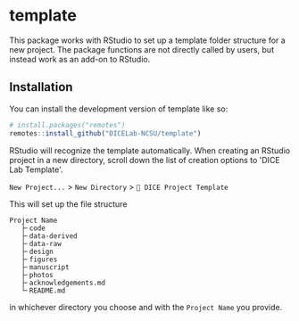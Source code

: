 # template

This package works with RStudio to set up a template folder structure for a new project. The 
package functions are not directly called by users, but instead work as an add-on to RStudio.

## Installation

You can install the development version of template like so:

``` r
# install.packages("remotes")
remotes::install_github("DICELab-NCSU/template")
```

RStudio will recognize the template automatically. When creating an RStudio project in a new 
directory, scroll down the list of creation options to 'DICE Lab Template'.

`New Project...` > `New Directory` > `🎲 DICE Project Template`

This will set up the file structure
```
Project Name
   ├╴code
   ├╴data-derived
   ├╴data-raw
   ├╴design
   ├╴figures
   ├╴manuscript
   ├╴photos
   ├╴acknowledgements.md
   └╴README.md
```
in whichever directory you choose and with the `Project Name` you provide.
